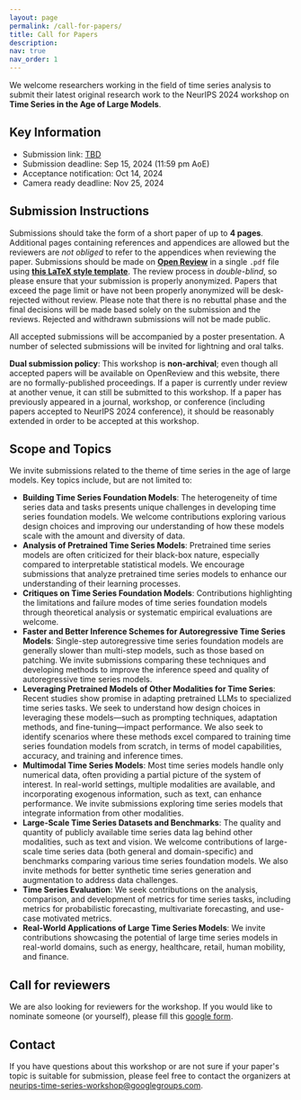 ```yaml
---
layout: page
permalink: /call-for-papers/
title: Call for Papers
description:
nav: true
nav_order: 1
---
```


We welcome researchers working in the field of time series analysis to submit their latest original research work to the NeurIPS 2024 workshop on **Time Series in the Age of Large Models**.

## Key Information

- Submission link: [TBD](https://openreview.net)
- Submission deadline: Sep 15, 2024 (11:59 pm AoE)
- Acceptance notification: Oct 14, 2024
- Camera ready deadline: Nov 25, 2024

## Submission Instructions

Submissions should take the form of a short paper of up to **4 pages**. Additional pages containing references and appendices are allowed but the reviewers are _not obliged_ to refer to the appendices when reviewing the paper. Submissions should be made on **[Open Review]()** in a single `.pdf` file using **[this LaTeX style template](../assets/latex/timeseries-workshop-latex-template.zip)**. The review process in _double-blind_, so please ensure that your submission is properly anonymized. Papers that exceed the page limit or have not been properly anonymized will be desk-rejected without review. Please note that there is no rebuttal phase and the final decisions will be made based solely on the submission and the reviews. Rejected and withdrawn submissions will not be made public.

All accepted submissions will be accompanied by a poster presentation. A number of selected submissions will be invited for lightning and oral talks. 

**Dual submission policy**: This workshop is **non-archival**; even though all accepted papers will be available on OpenReview and this website, there are no formally-published proceedings. If a paper is currently under review at another venue, it can still be submitted to this workshop. If a paper has previously appeared in a journal, workshop, or conference (including papers accepted to NeurIPS 2024 conference), it should be reasonably extended in order to be accepted at this workshop.

## Scope and Topics

We invite submissions related to the theme of time series in the age of large models. Key topics include, but are not limited to:

- **Building Time Series Foundation Models**: The heterogeneity of time series data and tasks presents unique challenges in developing time series foundation models. We welcome contributions exploring various design choices and improving our understanding of how these models scale with the amount and diversity of data.
- **Analysis of Pretrained Time Series Models**: Pretrained time series models are often criticized for their black-box nature, especially compared to interpretable statistical models. We encourage submissions that analyze pretrained time series models to enhance our understanding of their learning processes.
- **Critiques on Time Series Foundation Models**: Contributions highlighting the limitations and failure modes of time series foundation models through theoretical analysis or systematic empirical evaluations are welcome.
- **Faster and Better Inference Schemes for Autoregressive Time Series Models**: Single-step autoregressive time series foundation models are generally slower than multi-step models, such as those based on patching. We invite submissions comparing these techniques and developing methods to improve the inference speed and quality of autoregressive time series models.
- **Leveraging Pretrained Models of Other Modalities for Time Series**: Recent studies show promise in adapting pretrained LLMs to specialized time series tasks. We seek to understand how design choices in leveraging these models—such as prompting techniques, adaptation methods, and fine-tuning—impact performance. We also seek to identify scenarios where these methods excel compared to training time series foundation models from scratch, in terms of model capabilities, accuracy, and training and inference times.
- **Multimodal Time Series Models**: Most time series models handle only numerical data, often providing a partial picture of the system of interest. In real-world settings, multiple modalities are available, and incorporating exogenous information, such as text, can enhance performance. We invite submissions exploring time series models that integrate information from other modalities.
- **Large-Scale Time Series Datasets and Benchmarks**: The quality and quantity of publicly available time series data lag behind other modalities, such as text and vision. We welcome contributions of large-scale time series data (both general and domain-specific) and benchmarks comparing various time series foundation models. We also invite methods for better synthetic time series generation and augmentation to address data challenges.
- **Time Series Evaluation**: We seek contributions on the analysis, comparison, and development of metrics for time series tasks, including metrics for probabilistic forecasting, multivariate forecasting, and use-case motivated metrics.
- **Real-World Applications of Large Time Series Models**: We invite contributions showcasing the potential of large time series models in real-world domains, such as energy, healthcare, retail, human mobility, and finance.

## Call for reviewers

We are also looking for reviewers for the workshop. If you would like to nominate someone (or yourself), please fill this [google form](https://docs.google.com/forms/d/e/1FAIpQLSdOa2gEKTmpSvqa9tbQGEQbm7uxmGlht-04qA3u0agoWIaO5w/viewform).

## Contact

If you have questions about this workshop or are not sure if your paper's topic is suitable for submission, please feel free to contact the organizers at [neurips-time-series-workshop@googlegroups.com](mailto:neurips-time-series-workshop@googlegroups.com).
